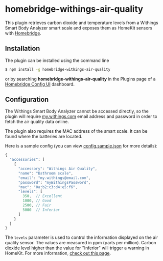 # homebridge-withings-air-quality

This plugin retrieves carbon dioxide and temperature levels from a Withings Smart Body Analyzer smart scale and exposes them as HomeKit sensors with [Homebridge](https://github.com/nfarina/homebridge).

## Installation

The plugin can be installed using the command line

```bash
$ npm install -g homebridge-withings-air-quality
```

or by searching **homebridge-withings-air-quality** in the Plugins page of a [Homebridge Config UI](https://github.com/oznu/homebridge-config-ui-x) dashboard.

## Configuration

The Withings Smart Body Analyzer cannot be accessed directly, so the plugin will require [my.withings.com](https://my.withings.com) email address and password in order to fetch the air quality data online.

The plugin also requires the MAC address of the smart scale. It can be found where the batteries are located.

Here is a sample config (you can view [config.sample.json](./config.sample.json) for more details):

```js
{
  "accessories": [
    {
      "accessory": "Withings Air Quality",
      "name": "Bathroom scale",
      "email": "my.withings@email.com",
      "password": "myWithingsPassword",
      "mac": "0a:b2:c3:d4:e5:f6",
      "levels": [
        350,  // Excellent
        1000, // Good
        2500, // Fair
        5000  // Inferior
      ]
    }
  ]
}
```

The `levels` parameter is used to control the information displayed on the air quality sensor. The values are measured in ppm (parts per million). Carbon dioxide level higher than the value for "Inferior" will trigger a warning in HomeKit. For more information, [check out this page](https://support.withings.com/hc/en-us/articles/201489797-Smart-Body-Analyzer-WS-50-Frequently-asked-questions-about-air-quality-measurements).
